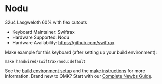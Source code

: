 # Nodu

32u4 Lasgweloth 60% with flex cutouts

* Keyboard Maintainer: Swiftrax
* Hardware Supported: Nodu
* Hardware Availability: https://github.com/swiftrax

Make example for this keyboard (after setting up your build environment):

    make handwired/swiftrax/nodu:default

See the [build environment setup](https://docs.qmk.fm/#/getting_started_build_tools) and the [make instructions](https://docs.qmk.fm/#/getting_started_make_guide) for more information. Brand new to QMK? Start with our [Complete Newbs Guide](https://docs.qmk.fm/#/newbs).
